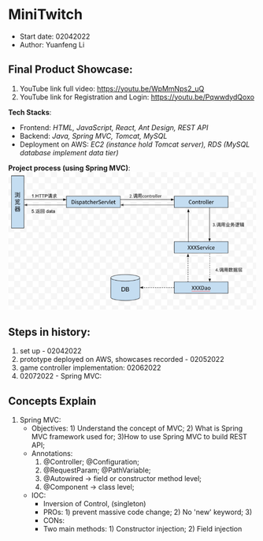 # MiniTwitch
- Start date: 02042022
- Author: Yuanfeng Li

## Final Product Showcase:
1. YouTube link full video: https://youtu.be/WpMmNps2_uQ
2. YouTube link for Registration and Login: https://youtu.be/PqwwdydQoxo

**Tech Stacks**:
- Frontend:
*HTML, JavaScript, React, Ant Design, REST API*
- Backend:
*Java, Spring MVC, Tomcat, MySQL*
- Deployment on AWS:
*EC2 (instance hold Tomcat server), RDS (MySQL database implement data tier)*

**Project process (using Spring MVC)**:
![Spring MVC process for the project](./SpringMVC.PNG)
## Steps in history: 
1. set up - 02042022
2. prototype deployed on AWS, showcases recorded - 02052022
3. game controller implementation: 02062022
4. 02072022 - Spring MVC:


## Concepts Explain
1. Spring MVC:
    - Objectives: 1) Understand the concept of MVC; 2) What is Spring MVC framework used for; 
    3)How to use Spring MVC to build REST API;
    - Annotations: 
      1) @Controller; @Configuration;
      2) @RequestParam; @PathVariable;
      3) @Autowired -> field or constructor method level;
      4) @Component -> class level;
    - IOC:
      - Inversion of Control, (singleton)
      - PROs: 1) prevent massive code change; 2) No 'new' keyword; 3)
      - CONs:
      - Two main methods: 1) Constructor injection; 2) Field injection